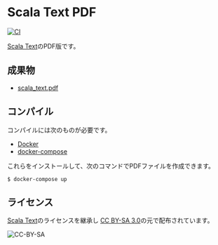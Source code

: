 Scala Text PDF
========================

[![CI](https://github.com/scala-text/scala_text_pdf/workflows/CI/badge.svg)](https://github.com/scala-text/scala_text_pdf/actions)

[Scala Text](https://github.com/scala-text/scala_text)のPDF版です。

## 成果物

- [scala_text.pdf](https://scala-text.github.io/scala_text_pdf/scala_text.pdf)

## コンパイル

コンパイルには次のものが必要です。

- [Docker](https://www.docker.com/)
- [docker-compose](https://docs.docker.com/compose/)

これらをインストールして、次のコマンドでPDFファイルを作成できます。

```
$ docker-compose up
```

## ライセンス

[Scala Text](https://github.com/scala-text/scala_text)のライセンスを継承し
[CC BY-SA 3.0](https://creativecommons.org/licenses/by-nc-sa/3.0/deed.ja)の元で配布されています。

![CC-BY-SA](https://licensebuttons.net/l/by-sa/3.0/88x31.png)
